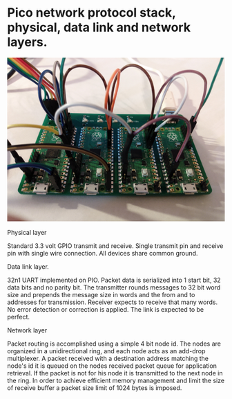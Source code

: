 # Pico network protocol stack, physical, data link and network layers.
![multi pico carrier](images/board.png)

Physical layer

Standard 3.3 volt GPIO transmit and receive. Single transmit pin and receive pin with single wire connection. All devices share common ground.

Data link layer.

32n1 UART implemented on PIO. Packet data is serialized into 1 start bit, 32 data bits and no parity bit. The transmitter rounds messages to 32 bit word size and prepends the message size in words and the from and to addresses for transmission. Receiver expects to receive that many words. No error detection or correction is applied. The link is expected to be perfect.

Network layer

Packet routing is accomplished using a simple 4 bit node id. The nodes are organized in a unidirectional ring, and each node acts as an add-drop multiplexer. A packet received with a destination address matching the node's id it is queued on the nodes received packet queue for application retrieval. If the packet is not for his node it is transmitted to the next node in the ring. In order to achieve efficient memory management and limit the size of receive buffer a packet size limit of 1024 bytes is imposed.


